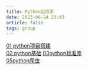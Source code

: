 ```yaml
---
title: Python组目录
date: 2023-06-24 23:43
article: false
tags: group
---
```


[01 python项目搭建](01python项目搭建/01%20python项目搭建)  
[02 python基础](02python基础/02%20python基础)
[03python标准库](03python标准库/03python标准库)  
[05python爬虫](05python爬虫/05python爬虫)

